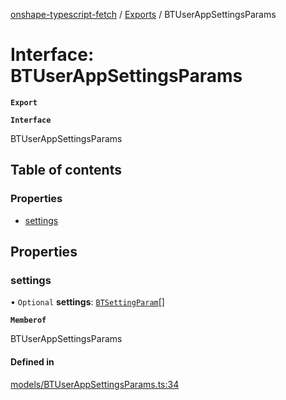 [onshape-typescript-fetch](../README.md) / [Exports](../modules.md) / BTUserAppSettingsParams

# Interface: BTUserAppSettingsParams

**`Export`**

**`Interface`**

BTUserAppSettingsParams

## Table of contents

### Properties

- [settings](BTUserAppSettingsParams.md#settings)

## Properties

### settings

• `Optional` **settings**: [`BTSettingParam`](BTSettingParam.md)[]

**`Memberof`**

BTUserAppSettingsParams

#### Defined in

[models/BTUserAppSettingsParams.ts:34](https://github.com/toebes/onshape-typescript-fetch/blob/3e11ae1/models/BTUserAppSettingsParams.ts#L34)
